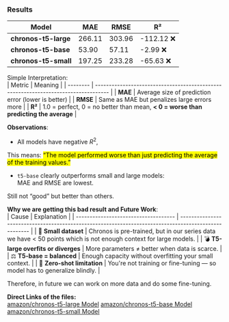 ### Results
| Model                | MAE    | RMSE   | R²        |
| -------------------- | ------ | ------ | --------- |
| **chronos-t5-large** | 266.11 | 303.96 | -112.12 ❌ |
| **chronos-t5-base**  | 53.90  | 57.11  | -2.99 ❌   |
| **chronos-t5-small** | 197.25 | 233.28 | -65.63 ❌  |

Simple Interpretation:<br>
| Metric   | Meaning                                                                             |
| -------- | ----------------------------------------------------------------------------------- |
| **MAE**  | Average size of prediction error (lower is better)                                  |
| **RMSE** | Same as MAE but penalizes large errors more                                         |
| **R²**   | 1.0 = perfect, 0 = no better than mean, **< 0 = worse than predicting the average** |

**Observations**:<br>
- All models have negative $R^2$,

This means: <mark>“The model performed worse than just predicting the average of the training values.”

- `t5-base` clearly outperforms small and large models:
<br> MAE and RMSE are lowest.

Still not “good” but better than others.

**Why we are getting this bad result and Future Work**:<br>
| Cause                                | Explanation                                                                                           |
| ------------------------------------ | ----------------------------------------------------------------------------------------------------- |
| 🔢 **Small dataset**                 | Chronos is pre-trained, but in our series data we have < 50 points which is not enough context for large models. |
| 💣 **T5-large overfits or diverges** | More parameters $\neq$ better when data is scarce.                                                         |
| ⚖️ **T5-base = balanced**            | Enough capacity without overfitting your small context.                                               |
| 🎯 **Zero-shot limitation**          | You're not training or fine-tuning — so model has to generalize blindly.                              |

Therefore, in future we can work on more data and do some fine-tuning.

**Direct Links of the files:**<br>
[amazon/chronos-t5-large Model](./Chronos/chronos-t5-large%20model/chronos-t5.ipynb)
[amazon/chronos-t5-base Model](./Chronos/chronos-t5-base%20model/chronos-t5.ipynb)
[amazon/chronos-t5-small Model](./Chronos/chronos-t5-small%20model/chronos-t5.ipynb)



